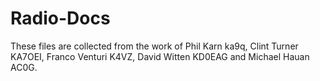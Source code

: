 # Radio-Docs

These files are collected from the work of Phil Karn ka9q, Clint Turner KA7OEI, Franco Venturi K4VZ, David Witten KD0EAG and Michael Hauan AC0G.
